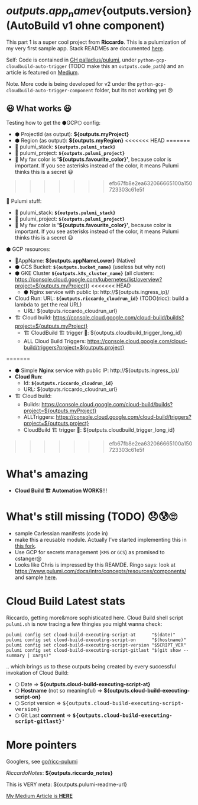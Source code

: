 # ${outputs.app_name} v${outputs.version} (AutoBuild **v1** ohne component)

This part 1 is a super cool project from **Riccardo**. This is a pulumization of my very first sample app. Stack READMEs are documented [here](https://www.pulumi.com/docs/intro/pulumi-service/projects-and-stacks/#stack-readme).

Self: Code is contained in [GH palladius/pulumi](https://github.com/palladius/pulumi/), under `python-gcp-cloudbuild-auto-trigger` (TODO make this an `outputs.code_path`) and an article is featured on [Medium](https://medium.com/google-cloud/setting-cloudbuild-with-pulumi-in-python-330e8b54b2cf).

Note. More code is being developed for v2 under the `python-gcp-cloudbuild-auto-trigger-component` folder, but its not working yet 😢

## 😃 What works 😃

Testing how to get the ⬢GCP⬡ config:

* ⬢ ProjectId (as output): **${outputs.myProject}**
* ⬢ Region (as output): **${outputs.myRegion}**
<<<<<<< HEAD
=======
* 🧹 pulumi_stack:  **`${outputs.pulumi_stack}`**
* 🧹 pulumi_project:  **`${outputs.pulumi_project}`**
* 🥑 My fav color is **'${outputs.favourite_color}'**, because color is important. If you see asterisks instead of the color, it means Pulumi thinks this is a secret 😃
>>>>>>> efb67fb8e2ea632066665100a150723303c61e5f

🧹 Pulumi stuff:

* 🧹 pulumi_stack:  **`${outputs.pulumi_stack}`**
* 🧹 pulumi_project:  **`${outputs.pulumi_project}`**
* 🥑 My fav color is **'${outputs.favourite_color}'**, because color is important. If you see asterisks instead of the color, it means Pulumi thinks this is a secret 😃

⬢ GCP resources:

* 🧹AppName: **${outputs.appNameLower}** (Native)
* ⬢ GCS Bucket: **`${outputs.bucket_name}`** (useless but why not)
* ⬢ GKE Cluster  **`${outputs.k8s_cluster_name}`** (all clusters: https://console.cloud.google.com/kubernetes/list/overview?project=${outputs.myProject})
<<<<<<< HEAD
  * ⬢ Nginx service with public Ip: http://${outputs.ingress_ip}/
* Cloud Run: URL: **`${outputs.riccardo_cloudrun_id}`** (TODO(ricc): build a lambda to get the real URL)
    <!-- * Statuses: `${outputs.riccardo_cloudrun_statuses}` -->
    * URL: ${outputs.riccardo_cloudrun_url}
* 🏗️ Cloud build: https://console.cloud.google.com/cloud-build/builds?project=${outputs.myProject}
  * 🏗️ CloudBuild 🏗️ trigger 🔫: ${outputs.cloudbuild_trigger_long_id}
  * ALL Cloud Build Triggers: https://console.cloud.google.com/cloud-build/triggers?project=${outputs.project}



=======
  * ⬢ Simple **Nginx** service with public IP: http://${outputs.ingress_ip}/
* **Cloud Run**: 
    * Id: **`${outputs.riccardo_cloudrun_id}`** 
    * URL: ${outputs.riccardo_cloudrun_url}
* 🏗️ Cloud build: 
  * Builds: https://console.cloud.google.com/cloud-build/builds?project=${outputs.myProject}
  * ALLTriggers: https://console.cloud.google.com/cloud-build/triggers?project=${outputs.project}
  * CloudBuild 🏗️ trigger 🔫: ${outputs.cloudbuild_trigger_long_id}
  
>>>>>>> efb67fb8e2ea632066665100a150723303c61e5f
# What's amazing

* **Cloud Build 🏗️ Automation WORKS**!!!

# What's still missing (TODO) 😞😰🙄

* sample Carlessian manifests (code in)
* make this a reusable module. Actually I've started implementing this in [this fork](https://github.com/palladius/pulumi/tree/main/examples/python-gcp-cloudbuild-auto-trigger-component).
* Use GCP for secrets management (`KMS` or `GCS`) as promised to cstanger@
* Looks like Chris is impressed by this REAMDE. Ringo  says: look at https://www.pulumi.com/docs/intro/concepts/resources/components/ and sample [here](https://github.com/pulumi/examples/tree/master/classic-azure-py-webserver-component).

# Cloud Build Latest stats

Riccardo, getting more&more sophisticated here. Cloud Build shell script `pulumi.sh` is now tracing a few thingies you might wanna check:

```
pulumi config set cloud-build-executing-script-at      "$(date)"
pulumi config set cloud-build-executing-script-on      "$(hostname)"
pulumi config set cloud-build-executing-script-version "$SCRIPT_VER"
pulumi config set cloud-build-executing-script-gitlast "$(git show --summary | xargs)"
```
.. which brings us to these outputs being created by every successful invokation of Cloud Build:

* ⬡ Date =>  **${outputs.cloud-build-executing-script-at}**
* ⬡ **Hostname** (not so meaningful) =>  **${outputs.cloud-build-executing-script-on}**
* ⬡ Script version =>  <tt>${outputs.cloud-build-executing-script-version}</tt>
* ⬡ Git Last **comment** =>  **<tt>${outputs.cloud-build-executing-script-gitlast}'</tt>**


# More pointers

Googlers, see [go/ricc-pulumi](https://go/ricc-pulumi) 

*RiccardoNotes*: **${outputs.riccardo_notes}**

This is VERY meta: ${outputs.pulumi-readme-url}

[My Medium Article is **HERE**](https://medium.com/google-cloud/setting-cloudbuild-with-pulumi-in-python-330e8b54b2cf)
